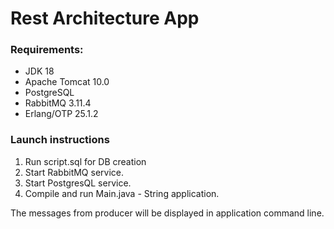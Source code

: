 # Rest Architecture App
### Requirements:
* JDK 18 
* Apache Tomcat 10.0
* PostgreSQL
* RabbitMQ 3.11.4
* Erlang/OTP 25.1.2
### Launch instructions
1. Run script.sql for DB creation
2. Start RabbitMQ service.
3. Start PostgresQL service.
4. Compile and run Main.java - String application.

The messages from producer will be displayed in application command line.
